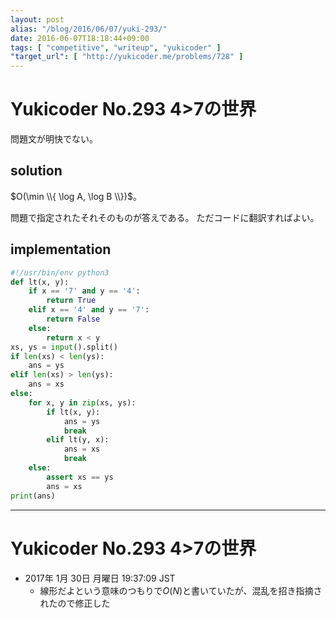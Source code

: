 ```yaml
---
layout: post
alias: "/blog/2016/06/07/yuki-293/"
date: 2016-06-07T18:18:44+09:00
tags: [ "competitive", "writeup", "yukicoder" ]
"target_url": [ "http://yukicoder.me/problems/728" ]
---
```


# Yukicoder No.293 4>7の世界

問題文が明快でない。

## solution

$O(\min \\{ \log A, \log B \\})$。

問題で指定されたそれそのものが答えである。
ただコードに翻訳すればよい。

## implementation

``` python
#!/usr/bin/env python3
def lt(x, y):
    if x == '7' and y == '4':
        return True
    elif x == '4' and y == '7':
        return False
    else:
        return x < y
xs, ys = input().split()
if len(xs) < len(ys):
    ans = ys
elif len(xs) > len(ys):
    ans = xs
else:
    for x, y in zip(xs, ys):
        if lt(x, y):
            ans = ys
            break
        elif lt(y, x):
            ans = xs
            break
    else:
        assert xs == ys
        ans = xs
print(ans)
```

---

# Yukicoder No.293 4>7の世界

-   2017年  1月 30日 月曜日 19:37:09 JST
    -   線形だよという意味のつもりで$O(N)$と書いていたが、混乱を招き指摘されたので修正した
